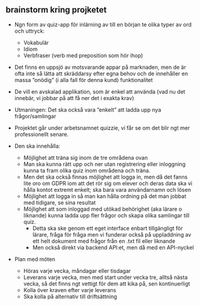## brainstorm kring projketet

- Ngn form av quiz-app för inlärning av till en början te olika typer av ord och uttryck:
  - Vokabulär
  - Idiom
  - Verbfraser (verb med preposition som hör ihop)
- Det finns en uppsjö av motsvarande appar på marknaden, men de är ofta inte så lätta att skräddarsy efter egna behov och de innehåller en massa ”onödig” (i alla fall för denna kund) funktionalitet
- De vill en avskalad applikation, som är enkel att använda (vad nu det innebär, vi jobbar på att få ner det i exakta krav)
- Utmaningen: Det ska också vara ”enkelt” att ladda upp nya frågor/samlingar
- Projektet går under arbetsnamnet quizzie, vi får se om det blir ngt mer professionellt senare.
- Den ska innehålla:
  - Möjlighet att träna sig inom de tre områdena ovan
  - Man ska kunna rätt upp och ner utan registrering eller inloggning kunna ta fram olika quiz inom områdena och träna.
  - Men det ska också finnas möjlighet att logga in, men då det fanns lite oro om GDPR iom att det rör sig om elever och deras data ska vi hålla kontot extremt enkelt; ska bara vara användarnamn och lösen
  - Möjlighet att logga in så man kan hålla ordning på det man jobbat med tidigare, se sina resultat
  - Möjlighet att som inloggad med utökad behörighet (aka lärare o liknande) kunna ladda upp fler frågor och skapa olika samlingar till quiz. 
    - Detta ska ske genom ett eget interface enbart tillgängligt för lärare, fråga för fråga men vi funderar också på uppladdning av ett helt dokument med frågor från en .txt fil eller liknande
    - Men också direkt via backend API:et, men då med en API-nyckel

- Plan med möten
  - Höras varje vecka, måndagar eller tisdagar
  - Leverans varje vecka, men med start under vecka tre, alltså nästa vecka, så det finns ngt vettigt för dem att kika på, sen kontinuerligt
  - Kolla över kraven efter varje leverans
  - Ska kolla på alternativ till driftsättning
